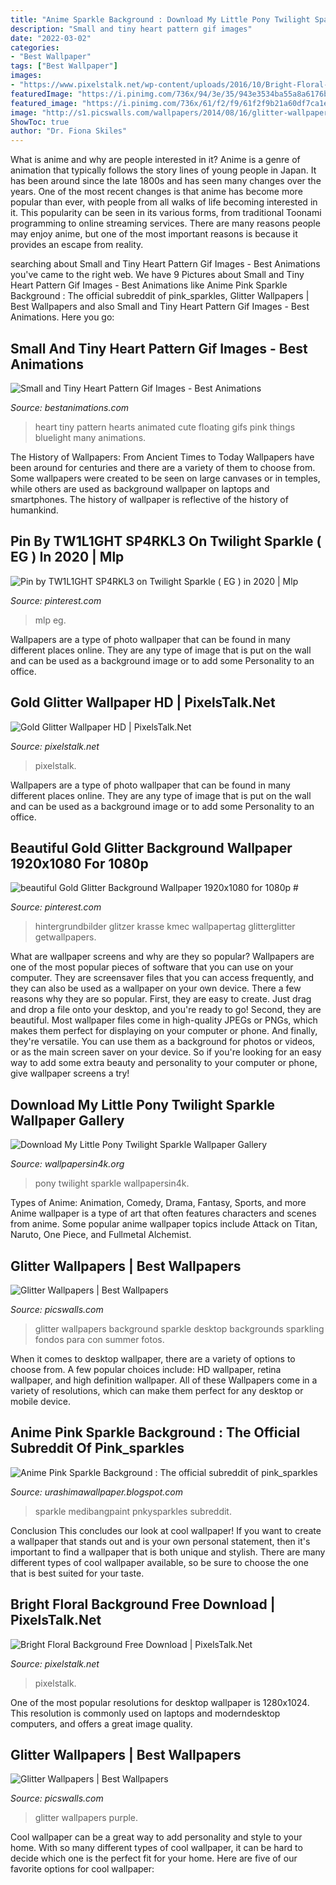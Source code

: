 ```yaml
---
title: "Anime Sparkle Background : Download My Little Pony Twilight Sparkle Wallpaper Gallery"
description: "Small and tiny heart pattern gif images"
date: "2022-03-02"
categories:
- "Best Wallpaper"
tags: ["Best Wallpaper"]
images:
- "https://www.pixelstalk.net/wp-content/uploads/2016/10/Bright-Floral-HD-Backgrounds.jpg"
featuredImage: "https://i.pinimg.com/736x/94/3e/35/943e3534ba55a8a6176bf9f7058a9212.jpg"
featured_image: "https://i.pinimg.com/736x/61/f2/f9/61f2f9b21a60df7ca1ee3df9b6835048.jpg"
image: "http://s1.picswalls.com/wallpapers/2014/08/16/glitter-wallpaper_072436602_203.jpg"
ShowToc: true
author: "Dr. Fiona Skiles"
---
```



What is anime and why are people interested in it?
Anime is a genre of animation that typically follows the story lines of young people in Japan. It has been around since the late 1800s and has seen many changes over the years. One of the most recent changes is that anime has become more popular than ever, with people from all walks of life becoming interested in it. This popularity can be seen in its various forms, from traditional Toonami programming to online streaming services. There are many reasons people may enjoy anime, but one of the most important reasons is because it provides an escape from reality.

	

		
searching about Small and Tiny Heart Pattern Gif Images - Best Animations you've came to the right web. We have 9 Pictures about Small and Tiny Heart Pattern Gif Images - Best Animations like Anime Pink Sparkle Background : The official subreddit of pink_sparkles, Glitter Wallpapers | Best Wallpapers and also Small and Tiny Heart Pattern Gif Images - Best Animations. Here you go:
		
    
## Small And Tiny Heart Pattern Gif Images - Best Animations

<img loading=lazy src="https://bestanimations.com/Signs&amp;Shapes/Hearts/manyhearts/cute-tiny-heart-pattern-floating-up-animated-gif.gif" onerror="this.onerror=null;this.src='https://tse1.mm.bing.net/th?id=OIP.S-cVO0LqFA7g-oF3Jd6RoQHaEI&amp;pid=15.1';" alt="Small and Tiny Heart Pattern Gif Images - Best Animations">

_Source: bestanimations.com_

>heart tiny pattern hearts animated cute floating gifs pink things bluelight many animations. 

	

The History of Wallpapers: From Ancient Times to Today
Wallpapers have been around for centuries and there are a variety of them to choose from. Some wallpapers were created to be seen on large canvases or in temples, while others are used as background wallpaper on laptops and smartphones. The history of wallpaper is reflective of the history of humankind.

    
## Pin By TW1L1GHT SP4RKL3 On Twilight Sparkle ( EG ) In 2020 | Mlp

<img loading=lazy src="https://i.pinimg.com/736x/61/f2/f9/61f2f9b21a60df7ca1ee3df9b6835048.jpg" onerror="this.onerror=null;this.src='https://tse2.mm.bing.net/th?id=OIP.tIqT3jW6K4nAIPB46Yf-awHaKX&amp;pid=15.1';" alt="Pin by TW1L1GHT SP4RKL3 on Twilight Sparkle ( EG ) in 2020 | Mlp">

_Source: pinterest.com_

>mlp eg. 

	



Wallpapers are a type of photo wallpaper that can be found in many different places online. They are any type of image that is put on the wall and can be used as a background image or to add some Personality to an office.

    
## Gold Glitter Wallpaper HD | PixelsTalk.Net

<img loading=lazy src="https://www.pixelstalk.net/wp-content/uploads/2016/05/Gold-Glitter-Wallpaper-HD.jpg" onerror="this.onerror=null;this.src='https://tse3.mm.bing.net/th?id=OIP.rLafZz4IdM7-j9gPT_KE-gHaEK&amp;pid=15.1';" alt="Gold Glitter Wallpaper HD | PixelsTalk.Net">

_Source: pixelstalk.net_

>pixelstalk. 

	



Wallpapers are a type of photo wallpaper that can be found in many different places online. They are any type of image that is put on the wall and can be used as a background image or to add some Personality to an office.

    
## Beautiful Gold Glitter Background Wallpaper 1920x1080 For 1080p #

<img loading=lazy src="https://i.pinimg.com/736x/94/3e/35/943e3534ba55a8a6176bf9f7058a9212.jpg" onerror="this.onerror=null;this.src='https://tse3.mm.bing.net/th?id=OIP.I0qKIiUVmdCLQQoe9yVcrgHaE8&amp;pid=15.1';" alt="beautiful Gold Glitter Background Wallpaper 1920x1080 for 1080p #">

_Source: pinterest.com_

>hintergrundbilder glitzer krasse kmec wallpapertag glitterglitter getwallpapers. 

	

What are wallpaper screens and why are they so popular?
Wallpapers are one of the most popular pieces of software that you can use on your computer. They are screensaver files that you can access frequently, and they can also be used as a wallpaper on your own device. There a few reasons why they are so popular. First, they are easy to create. Just drag and drop a file onto your desktop, and you're ready to go! Second, they are beautiful. Most wallpaper files come in high-quality JPEGs or PNGs, which makes them perfect for displaying on your computer or phone. And finally, they're versatile. You can use them as a background for photos or videos, or as the main screen saver on your device. So if you're looking for an easy way to add some extra beauty and personality to your computer or phone, give wallpaper screens a try!

    
## Download My Little Pony Twilight Sparkle Wallpaper Gallery

<img loading=lazy src="http://www.wallpapersin4k.org/wp-content/uploads/2017/04/My-Little-Pony-Twilight-Sparkle-Wallpaper-15.jpg" onerror="this.onerror=null;this.src='https://tse2.mm.bing.net/th?id=OIP.XYWah679cxxoYd2URvYbkQHaEo&amp;pid=15.1';" alt="Download My Little Pony Twilight Sparkle Wallpaper Gallery">

_Source: wallpapersin4k.org_

>pony twilight sparkle wallpapersin4k. 

	

Types of Anime: Animation, Comedy, Drama, Fantasy, Sports, and more
Anime wallpaper is a type of art that often features characters and scenes from anime. Some popular anime wallpaper topics include Attack on Titan, Naruto, One Piece, and Fullmetal Alchemist.

    
## Glitter Wallpapers | Best Wallpapers

<img loading=lazy src="http://s1.picswalls.com/wallpapers/2014/08/16/glitter-wallpaper_072436602_203.jpg" onerror="this.onerror=null;this.src='https://tse2.mm.bing.net/th?id=OIP.tY75OelmG2gBefN6vWzoxAHaEK&amp;pid=15.1';" alt="Glitter Wallpapers | Best Wallpapers">

_Source: picswalls.com_

>glitter wallpapers background sparkle desktop backgrounds sparkling fondos para con summer fotos. 

	

When it comes to desktop wallpaper, there are a variety of options to choose from. A few popular choices include: HD wallpaper, retina wallpaper, and high definition wallpaper. All of these Wallpapers come in a variety of resolutions, which can make them perfect for any desktop or mobile device. 

    
## Anime Pink Sparkle Background : The Official Subreddit Of Pink_sparkles

<img loading=lazy src="https://medibangpaint.com/en/wp-content/uploads/2019/09/3.jpg" onerror="this.onerror=null;this.src='https://tse3.mm.bing.net/th?id=OIP.SfTOmYYRAjoRQbIJQXYiqAHaF0&amp;pid=15.1';" alt="Anime Pink Sparkle Background : The official subreddit of pink_sparkles">

_Source: urashimawallpaper.blogspot.com_

>sparkle medibangpaint pnkysparkles subreddit. 

	

Conclusion
This concludes our look at cool wallpaper! If you want to create a wallpaper that stands out and is your own personal statement, then it's important to find a wallpaper that is both unique and stylish. There are many different types of cool wallpaper available, so be sure to choose the one that is best suited for your taste.

    
## Bright Floral Background Free Download | PixelsTalk.Net

<img loading=lazy src="https://www.pixelstalk.net/wp-content/uploads/2016/10/Bright-Floral-HD-Backgrounds.jpg" onerror="this.onerror=null;this.src='https://tse1.mm.bing.net/th?id=OIP.Fo2Lr6ALeSfPbG58qeIwUQHaEo&amp;pid=15.1';" alt="Bright Floral Background Free Download | PixelsTalk.Net">

_Source: pixelstalk.net_

>pixelstalk. 

	

One of the most popular resolutions for desktop wallpaper is 1280x1024. This resolution is commonly used on laptops and moderndesktop computers, and offers a great image quality.

    
## Glitter Wallpapers | Best Wallpapers

<img loading=lazy src="http://s1.picswalls.com/wallpapers/2014/08/16/glitter_072436834_203.jpg" onerror="this.onerror=null;this.src='https://tse2.mm.bing.net/th?id=OIP.k3e3LOClW8z-wUB12UotSwHaEK&amp;pid=15.1';" alt="Glitter Wallpapers | Best Wallpapers">

_Source: picswalls.com_

>glitter wallpapers purple. 

	

Cool wallpaper can be a great way to add personality and style to your home. With so many different types of cool wallpaper, it can be hard to decide which one is the perfect fit for your home. Here are five of our favorite options for cool wallpaper: 

